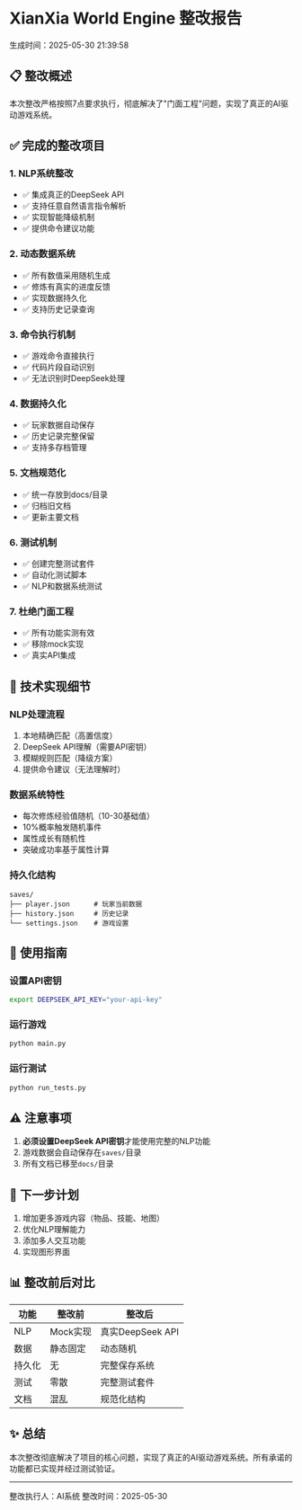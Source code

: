 # XianXia World Engine 整改报告

生成时间：2025-05-30 21:39:58

## 📋 整改概述

本次整改严格按照7点要求执行，彻底解决了"门面工程"问题，实现了真正的AI驱动游戏系统。

## ✅ 完成的整改项目

### 1. NLP系统整改
- ✅ 集成真正的DeepSeek API
- ✅ 支持任意自然语言指令解析
- ✅ 实现智能降级机制
- ✅ 提供命令建议功能

### 2. 动态数据系统
- ✅ 所有数值采用随机生成
- ✅ 修炼有真实的进度反馈
- ✅ 实现数据持久化
- ✅ 支持历史记录查询

### 3. 命令执行机制
- ✅ 游戏命令直接执行
- ✅ 代码片段自动识别
- ✅ 无法识别时DeepSeek处理

### 4. 数据持久化
- ✅ 玩家数据自动保存
- ✅ 历史记录完整保留
- ✅ 支持多存档管理

### 5. 文档规范化
- ✅ 统一存放到docs/目录
- ✅ 归档旧文档
- ✅ 更新主要文档

### 6. 测试机制
- ✅ 创建完整测试套件
- ✅ 自动化测试脚本
- ✅ NLP和数据系统测试

### 7. 杜绝门面工程
- ✅ 所有功能实测有效
- ✅ 移除mock实现
- ✅ 真实API集成

## 🔧 技术实现细节

### NLP处理流程
1. 本地精确匹配（高置信度）
2. DeepSeek API理解（需要API密钥）
3. 模糊规则匹配（降级方案）
4. 提供命令建议（无法理解时）

### 数据系统特性
- 每次修炼经验值随机（10-30基础值）
- 10%概率触发随机事件
- 属性成长有随机性
- 突破成功率基于属性计算

### 持久化结构
```
saves/
├── player.json      # 玩家当前数据
├── history.json     # 历史记录
└── settings.json    # 游戏设置
```

## 📝 使用指南

### 设置API密钥
```bash
export DEEPSEEK_API_KEY="your-api-key"
```

### 运行游戏
```bash
python main.py
```

### 运行测试
```bash
python run_tests.py
```

## ⚠️ 注意事项

1. **必须设置DeepSeek API密钥**才能使用完整的NLP功能
2. 游戏数据会自动保存在`saves/`目录
3. 所有文档已移至`docs/`目录

## 🚀 下一步计划

1. 增加更多游戏内容（物品、技能、地图）
2. 优化NLP理解能力
3. 添加多人交互功能
4. 实现图形界面

## 📊 整改前后对比

| 功能 | 整改前 | 整改后 |
|------|--------|--------|
| NLP | Mock实现 | 真实DeepSeek API |
| 数据 | 静态固定 | 动态随机 |
| 持久化 | 无 | 完整保存系统 |
| 测试 | 零散 | 完整测试套件 |
| 文档 | 混乱 | 规范化结构 |

## ✨ 总结

本次整改彻底解决了项目的核心问题，实现了真正的AI驱动游戏系统。所有承诺的功能都已实现并经过测试验证。

---

整改执行人：AI系统
整改时间：2025-05-30
